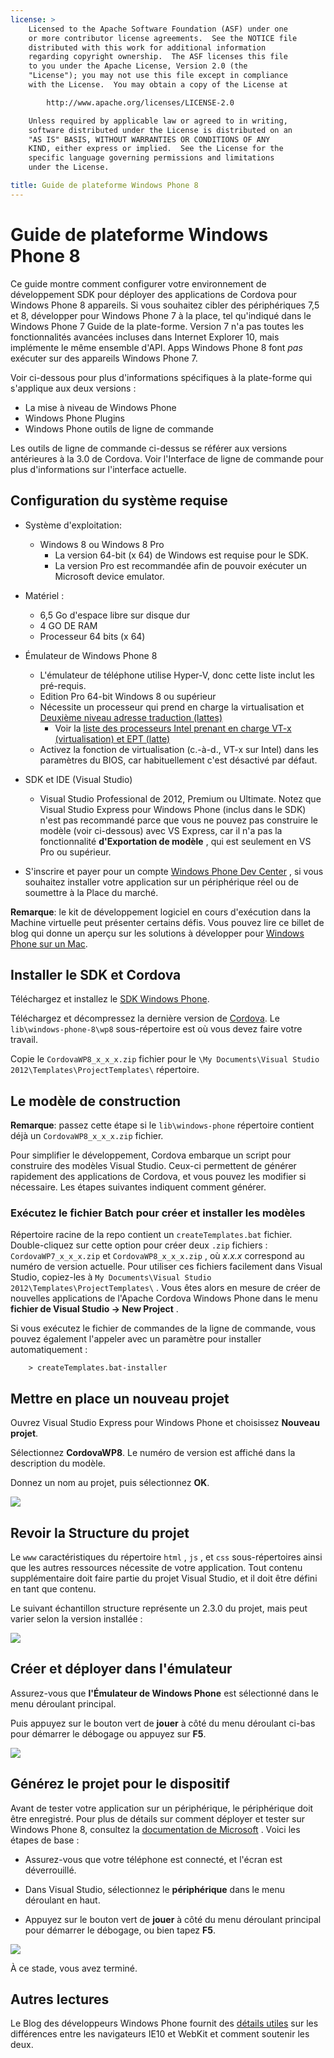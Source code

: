 ```yaml
---
license: >
    Licensed to the Apache Software Foundation (ASF) under one
    or more contributor license agreements.  See the NOTICE file
    distributed with this work for additional information
    regarding copyright ownership.  The ASF licenses this file
    to you under the Apache License, Version 2.0 (the
    "License"); you may not use this file except in compliance
    with the License.  You may obtain a copy of the License at

        http://www.apache.org/licenses/LICENSE-2.0

    Unless required by applicable law or agreed to in writing,
    software distributed under the License is distributed on an
    "AS IS" BASIS, WITHOUT WARRANTIES OR CONDITIONS OF ANY
    KIND, either express or implied.  See the License for the
    specific language governing permissions and limitations
    under the License.

title: Guide de plateforme Windows Phone 8
---
```


# Guide de plateforme Windows Phone 8

Ce guide montre comment configurer votre environnement de développement SDK pour déployer des applications de Cordova pour Windows Phone 8 appareils. Si vous souhaitez cibler des périphériques 7,5 et 8, développer pour Windows Phone 7 à la place, tel qu'indiqué dans le Windows Phone 7 Guide de la plate-forme. Version 7 n'a pas toutes les fonctionnalités avancées incluses dans Internet Explorer 10, mais implémente le même ensemble d'API. Apps Windows Phone 8 font *pas* exécuter sur des appareils Windows Phone 7.

Voir ci-dessous pour plus d'informations spécifiques à la plate-forme qui s'applique aux deux versions :

*   La mise à niveau de Windows Phone
*   Windows Phone Plugins
*   Windows Phone outils de ligne de commande

Les outils de ligne de commande ci-dessus se référer aux versions antérieures à la 3.0 de Cordova. Voir l'Interface de ligne de commande pour plus d'informations sur l'interface actuelle.

## Configuration du système requise

*   Système d'exploitation:
    
    *   Windows 8 ou Windows 8 Pro 
        *   La version 64-bit (x 64) de Windows est requise pour le SDK.
        *   La version Pro est recommandée afin de pouvoir exécuter un Microsoft device emulator.

*   Matériel :
    
    *   6,5 Go d'espace libre sur disque dur
    *   4 GO DE RAM
    *   Processeur 64 bits (x 64)

*   Émulateur de Windows Phone 8
    
    *   L'émulateur de téléphone utilise Hyper-V, donc cette liste inclut les pré-requis.
    *   Edition Pro 64-bit Windows 8 ou supérieur
    *   Nécessite un processeur qui prend en charge la virtualisation et [Deuxième niveau adresse traduction (lattes)][1] 
        *   Voir la [liste des processeurs Intel prenant en charge VT-x (virtualisation) et EPT (latte)][2]
    *   Activez la fonction de virtualisation (c.-à-d., VT-x sur Intel) dans les paramètres du BIOS, car habituellement c'est désactivé par défaut.

*   SDK et IDE (Visual Studio)
    
    *   Visual Studio Professional de 2012, Premium ou Ultimate. Notez que Visual Studio Express pour Windows Phone (inclus dans le SDK) n'est pas recommandé parce que vous ne pouvez pas construire le modèle (voir ci-dessous) avec VS Express, car il n'a pas la fonctionnalité **d'Exportation de modèle** , qui est seulement en VS Pro ou supérieur.

*   S'inscrire et payer pour un compte [Windows Phone Dev Center][3] , si vous souhaitez installer votre application sur un périphérique réel ou de soumettre à la Place du marché.

 [1]: http://en.wikipedia.org/wiki/Second_Level_Address_Translation
 [2]: http://ark.intel.com/Products/VirtualizationTechnology
 [3]: http://dev.windowsphone.com/en-us/publish

**Remarque**: le kit de développement logiciel en cours d'exécution dans la Machine virtuelle peut présenter certains défis. Vous pouvez lire ce billet de blog qui donne un aperçu sur les solutions à développer pour [Windows Phone sur un Mac][4].

 [4]: http://aka.ms/BuildaWP8apponaMac

## Installer le SDK et Cordova

Téléchargez et installez le [SDK Windows Phone][5].

 [5]: http://www.microsoft.com/en-us/download/details.aspx?id=35471

Téléchargez et décompressez la dernière version de [Cordova][6]. Le `lib\windows-phone-8\wp8` sous-répertoire est où vous devez faire votre travail.

 [6]: http://phonegap.com/download

Copie le `CordovaWP8_x_x_x.zip` fichier pour le `\My Documents\Visual
Studio 2012\Templates\ProjectTemplates\` répertoire.

## Le modèle de construction

**Remarque**: passez cette étape si le `lib\windows-phone` répertoire contient déjà un `CordovaWP8_x_x_x.zip` fichier.

Pour simplifier le développement, Cordova embarque un script pour construire des modèles Visual Studio. Ceux-ci permettent de générer rapidement des applications de Cordova, et vous pouvez les modifier si nécessaire. Les étapes suivantes indiquent comment générer.

### Exécutez le fichier Batch pour créer et installer les modèles

Répertoire racine de la repo contient un `createTemplates.bat` fichier. Double-cliquez sur cette option pour créer deux `.zip` fichiers : `CordovaWP7_x_x_x.zip` et `CordovaWP8_x_x_x.zip` , où *x.x.x* correspond au numéro de version actuelle. Pour utiliser ces fichiers facilement dans Visual Studio, copiez-les à `My
Documents\Visual Studio 2012\Templates\ProjectTemplates\` . Vous êtes alors en mesure de créer de nouvelles applications de l'Apache Cordova Windows Phone dans le menu **fichier de Visual Studio → New Project** .

Si vous exécutez le fichier de commandes de la ligne de commande, vous pouvez également l'appeler avec un paramètre pour installer automatiquement :

        > createTemplates.bat-installer
    

## Mettre en place un nouveau projet

Ouvrez Visual Studio Express pour Windows Phone et choisissez **Nouveau projet**.

Sélectionnez **CordovaWP8**. Le numéro de version est affiché dans la description du modèle.

Donnez un nom au projet, puis sélectionnez **OK**.

![][7]

 [7]: img/guide/platforms/wp8/StandAloneTemplate.png

## Revoir la Structure du projet

Le `www` caractéristiques du répertoire `html` , `js` , et `css` sous-répertoires ainsi que les autres ressources nécessite de votre application. Tout contenu supplémentaire doit faire partie du projet Visual Studio, et il doit être défini en tant que contenu.

Le suivant échantillon structure représente un 2.3.0 du projet, mais peut varier selon la version installée :

![][8]

 [8]: img/guide/platforms/wp8/projectStructure.png

## Créer et déployer dans l'émulateur

Assurez-vous que **l'Émulateur de Windows Phone** est sélectionné dans le menu déroulant principal.

Puis appuyez sur le bouton vert de **jouer** à côté du menu déroulant ci-bas pour démarrer le débogage ou appuyez sur **F5**.

![][9]

 [9]: img/guide/platforms/wp8/BuildEmulator.png

## Générez le projet pour le dispositif

Avant de tester votre application sur un périphérique, le périphérique doit être enregistré. Pour plus de détails sur comment déployer et tester sur Windows Phone 8, consultez la [documentation de Microsoft][10] . Voici les étapes de base :

 [10]: http://msdn.microsoft.com/en-us/library/windowsphone/develop/ff402565(v=vs.105).aspx

*   Assurez-vous que votre téléphone est connecté, et l'écran est déverrouillé.

*   Dans Visual Studio, sélectionnez le **périphérique** dans le menu déroulant en haut.

*   Appuyez sur le bouton vert de **jouer** à côté du menu déroulant principal pour démarrer le débogage, ou bien tapez **F5**.

![][11]

 [11]: img/guide/platforms/wp7/wpd.png

À ce stade, vous avez terminé.

## Autres lectures

Le Blog des développeurs Windows Phone fournit des [détails utiles][12] sur les différences entre les navigateurs IE10 et WebKit et comment soutenir les deux.

 [12]: http://blogs.windows.com/windows_phone/b/wpdev/archive/2012/11/15/adapting-your-webkit-optimized-site-for-internet-explorer-10.aspx